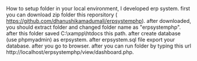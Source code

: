 How to setup folder in your local environment,
I developed erp system.
first you can download zip folder this reporsitory ( https://github.com/dhanushikamadumali/erpsystemphp). 
after downloaded, you should extract folder and  changed folder name as "erpsystemphp".
after this folder saved C:\xampp\htdocs this path.
after create database (use phpmyadmin) as erpsystem.
after erpsystem.sql file export your database.
after you go to browser. 
after you can run folder by typing this url  http://localhost/erpsystemphp/view/dashboard.php. 
